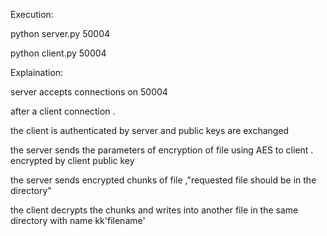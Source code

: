 Execution:

python server.py 50004

python client.py 50004

Explaination:

server accepts connections on 50004

after a client connection .

the client is authenticated by server and public keys are exchanged

the server sends the parameters of encryption  of file using AES to client . encrypted by client public key

the server sends encrypted chunks of file ,"requested file should be in the directory"

the client decrypts the chunks and writes into another file in the same directory with name kk'filename'

